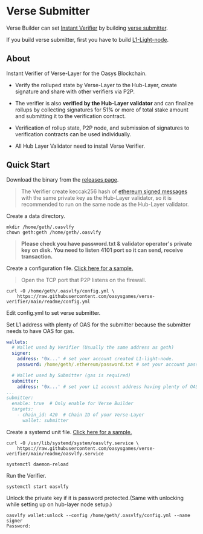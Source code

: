# Verse Submitter
Verse Builder can set [Instant Verifier](/docs/architecture/verse-layer/rollup/2-2-initial-verifier) by building [verse submitter](/docs/verse-developer/how-to-build-verse/1-6-build-verse-submitter).

If you build verse submitter, first you have to build [L1-Light-node](/docs/verse-developer/how-to-build-verse/1-5-build-L1-light-node).

## About
Instant Verifier of Verse-Layer for the Oasys Blockchain.

- Verify the rolluped state by Verse-Layer to the Hub-Layer, create signature and share with other verifiers via P2P.

- The verifier is also **verified by the Hub-Layer validator** and can finalize rollups by collecting signatures for 51% or more of total stake amount and submitting it to the verification contract.

- Verification of rollup state, P2P node, and submission of signatures to verification contracts can be used individually.

- All Hub Layer Validator need to install Verse Verifier. 

## Quick Start

Download the binary from the [releases page](https://github.com/oasysgames/verse-verifier/releases).

> The Verifier create keccak256 hash of [ethereum signed messages](https://eips.ethereum.org/EIPS/eip-712) with the same private key as the Hub-Layer validator, so it is recommended to run on the same node as the Hub-Layer validator.

Create a data directory.

```shell
mkdir /home/geth/.oasvlfy
chown geth:geth /home/geth/.oasvlfy
```

> **Please check you have password.txt & validator operator's private key on disk.**
> **You need to listen 4101 port so it can send, receive transaction.** 

Create a configuration file. [Click here for a sample.](https://github.com/oasysgames/verse-verifier/blob/main/readme/config.yml)

> Open the TCP port that P2P listens on the firewall.

```shell
curl -O /home/geth/.oasvlfy/config.yml \
    https://raw.githubusercontent.com/oasysgames/verse-verifier/main/readme/config.yml
```

Edit config.yml to set verse submitter.

Set L1 address with plenty of OAS for the submitter because the submitter needs to have OAS for gas.

```yml
wallets:
  # Wallet used by Verifier (Usually the same address as geth)
  signer:
    address: '0x...' # set your account created L1-light-node.
    password: /home/geth/.ethereum/password.txt # set your account password path that is created L1-light-node.

  # Wallet used by Submitter (gas is required)
  submitter:
    address: '0x...' # set your L1 account address having plenty of OAS. (e.g. sequencer address).
...
submitter:
  enable: true  # Only enable for Verse Builder
  targets:
    - chain_id: 420  # Chain ID of your Verse-Layer
      wallet: submitter
```

Create a systemd unit file. [Click here for a sample.](https://github.com/oasysgames/verse-verifier/blob/main/readme/oasvlfy.service)

```shell
curl -O /usr/lib/systemd/system/oasvlfy.service \
    https://raw.githubusercontent.com/oasysgames/verse-verifier/main/readme/oasvlfy.service

systemctl daemon-reload
```

Run the Verifier.

```shell
systemctl start oasvlfy
```

Unlock the private key if it is password protected.(Same with unlocking while setting up on hub-layer node setup.)

```shell
oasvlfy wallet:unlock --config /home/geth/.oasvlfy/config.yml --name signer
Password:
```